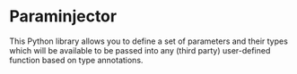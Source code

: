 # Paraminjector

This Python library allows you to define a set of parameters and their types which will be available to be passed into
any (third party) user-defined function based on type annotations.

